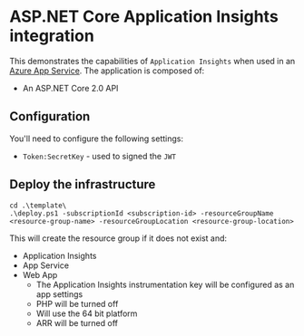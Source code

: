 # ASP.NET Core Application Insights integration

This demonstrates the capabilities of `Application Insights` when used in an [Azure App Service][azure-app-service]. The application is composed of:

- An ASP.NET Core 2.0 API

## Configuration

You'll need to configure the following settings:

- `Token:SecretKey` - used to signed the `JWT`

## Deploy the infrastructure

```posh
cd .\template\
.\deploy.ps1 -subscriptionId <subscription-id> -resourceGroupName <resource-group-name> -resourceGroupLocation <resource-group-location>
```

This will create the resource group if it does not exist and:

- Application Insights
- App Service
- Web App
  - The Application Insights instrumentation key will be configured as an app settings
  - PHP will be turned off
  - Will use the 64 bit platform
  - ARR will be turned off

[application-insights]: https://docs.microsoft.com/en-us/azure/application-insights/app-insights-overview
[azure-app-service]: https://docs.microsoft.com/en-au/azure/app-service/app-service-web-overview

